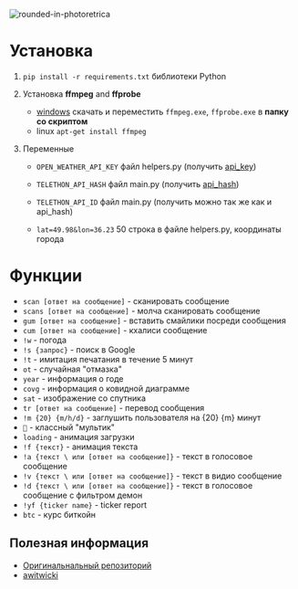 ![rounded-in-photoretrica](https://user-images.githubusercontent.com/87089735/163038309-4610c9b0-f3d0-44eb-9034-40865a5c31ab.png)
# Установка

1. `pip install -r requirements.txt` библиотеки Python

2. Установка **ffmpeg** and **ffprobe**

    * [windows](https://drive.google.com/drive/folders/17a2wSKZajCx2_PzR6FqjGLTkyzgHvuVn?usp=sharing) скачать и переместить `ffmpeg.exe`, `ffprobe.exe` в **папку со скриптом**
    * linux `apt-get install ffmpeg`

3. Переменные
   * `OPEN_WEATHER_API_KEY` файл helpers.py (получить [api_key](https://openweathermap.org/))

   * `TELETHON_API_HASH` файл main.py (получить [api_hash](https://my.telegram.org/auth?to=apps))

   * `TELETHON_API_ID` файл main.py (получить можно так же как и api_hash)

   * `lat=49.98&lon=36.23` 50 строка в файле helpers.py, координаты города



# Функции

  * `scan [ответ на сообщение]` - сканировать сообщение
  * `scans [ответ на сообщение]` - молча сканировать сообщение
  * `gum [ответ на сообщение]` - вставить смайлики посреди сообщения
  * `cum [ответ на сообщение]` - кхалиси сообщение
  * `!w` - погода
  * `!s {запрос}` - поиск в Google
  * `!t` - имитация печатания в течение 5 минут
  * `ot` - случайная "отмазка"
  * `year` - информация о годе
  * `covg` - информация о ковидной диаграмме
  * `sat` - изображение со спутника
  * `tr [ответ на сообщение]` - перевод сообщения
  * `!m {20} {m/h/d}` - заглушить пользователя на {20} {m} минут
  * `🦔` - классный "мультик"
  * `loading` - анимация загрузки
  * `!f {текст}` - анимация текста
  * `!a {текст \ или [ответ на сообщение]}` - текст в голосовое сообщение
  * `!v {текст \ или [ответ на сообщение]}` - текст в видио сообщение
  * `!d {текст \ или [ответ на сообщение]}` - текст в голосовое сообщение с фильтром демон
  * `!yf {ticker name}` - ticker report
  * `btc` - курс биткойн

## Полезная информация
* [Оригинальнальный репозиторий](https://github.com/awitwicki/kodzu_thon)
* [awitwicki](https://github.com/awitwicki)
